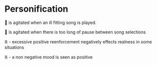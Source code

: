 # Personification

🔘 is agitated when an ill fitting song is played.

🔘 is agitated when there is too long of pause between song selections

ℝ - excessive positive reenforcement negatively effects realness in some situations

ℝ - a non negative mood is seen as positive 